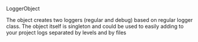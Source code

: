 LoggerObject

The object creates two loggers (regular and debug) based on regular logger class.
The object itself is singleton and could be used to easily adding to your project 
logs separated by levels and by files  
